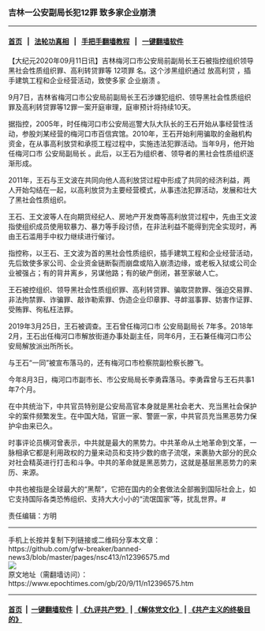 ### 吉林一公安副局长犯12罪 致多家企业崩溃
------------------------

#### [首页](https://github.com/gfw-breaker/banned-news3/blob/master/README.md) &nbsp;&nbsp;|&nbsp;&nbsp; [法轮功真相](https://github.com/begood0513/basic/blob/master/README.md)  &nbsp;&nbsp;|&nbsp;&nbsp; [手把手翻墙教程](https://github.com/gfw-breaker/guides/wiki)  &nbsp;&nbsp;|&nbsp;&nbsp; [一键翻墙软件](https://github.com/gfw-breaker/nogfw/blob/master/README.md)  



<div><p>
 【大纪元2020年09月11日讯】吉林梅河口市公安局前副局长王石被指控组织领导黑社会性质组织罪、高利转贷罪等
 <ok href="https://www.epochtimes.com/gb/tag/12%E9%A1%B9%E7%BD%AA.html">
  12项罪
 </ok>
 名。这个涉黑组织通过
 <ok href="https://www.epochtimes.com/gb/tag/%E6%94%BE%E9%AB%98%E5%88%A9%E8%B4%B7.html">
  放高利贷
 </ok>
 ，插手建筑工程和企业经营活动，致使多家
 <ok href="https://www.epochtimes.com/gb/tag/%E4%BC%81%E4%B8%9A%E5%B4%A9%E6%BA%83.html">
  企业崩溃
 </ok>
 。
</p>
<p>
 9月7日，吉林省梅河口市公安局前副局长王石涉嫌犯组织、领导黑社会性质组织罪及高利转贷罪等12罪一案开庭审理，庭审预计将持续10天。
</p>
<p>
 据指控，2005年，时任梅河口市公安局巡警大队大队长的王石开始从事经营性活动，参股刘某经营的梅河口市百信宾馆。2010年，王石开始利用骗取的金融机构资金，在从事高利放贷和承揽工程过程中，实施违法犯罪活动。当年9月，他开始任梅河口市
 <ok href="https://www.epochtimes.com/gb/tag/%E5%85%AC%E5%AE%89%E5%B1%80%E5%89%AF%E5%B1%80%E9%95%BF.html">
  公安局副局长
 </ok>
 。此后，以王石为组织者、领导者的黑社会性质组织逐渐形成。
</p>
<p>
 2011年，王石与王文波在共同向他人高利放贷过程中形成了共同的经济利益，两人开始勾结在一起，以高利放贷为主要经营模式，从事违法犯罪活动，发展和壮大了黑社会性质组织。
</p>
<p>
 王石、王文波等人在向期货经纪人、房地产开发商等高利放贷过程中，先由王文波指使组织成员使用软暴力、暴力等手段讨债，在非法利益不能得到完全实现时，再由王石滥用手中权力继续进行催讨。
</p>
<p>
 指控称，以王石、王文波为首的黑社会性质组织，插手建筑工程和企业经营活动，先后致使多家公司、企业资金链断裂而崩盘或陷入崩溃边缘，或老板入狱或公司企业被强占；有的背井离乡，另谋他路；有的破产倒闭，甚至家破人亡。
</p>
<p>
 王石被控组织、领导黑社会性质组织罪、高利转贷罪、骗取贷款罪、强迫交易罪、非法拘禁罪、诈骗罪、敲诈勒索罪、伪造企业印章罪、寻衅滋事罪、妨害作证罪、受贿罪、徇私枉法罪。
</p>
<p>
 2019年3月25日，王石被调查。王石曾任梅河口市
 <ok href="https://www.epochtimes.com/gb/tag/%E5%85%AC%E5%AE%89%E5%B1%80%E5%89%AF%E5%B1%80%E9%95%BF.html">
  公安局副局长
 </ok>
 7年多。2018年2月，王石出任梅河口市解放街道办事处副主任，同年6月，王石兼任梅河口市公安局解放派出所所长。
</p>
<p>
 与王石“一同”被宣布落马的，还有梅河口市检察院副检察长滕飞。
</p>
<p>
 今年8月3日，梅河口市副市长、市公安局局长李勇霖落马。李勇霖曾与王石共事1年7个月。
</p>
<p>
 在中共统治下，中共官员特别是公安局高官本身就是黑社会老大、充当黑社会保护伞的案件频繁发生。在中国大陆，官匪一家、警匪一家，中共官员充当黑恶势力保护伞由来已久。
</p>
<p>
 时事评论员横河曾表示，中共就是最大的黑势力。中共革命从土地革命到文革，一脉相承它都是利用政权的力量来动员和支持少数的痞子流氓，来裹胁大部分的民众对社会精英进行打击和斗争。中共的革命就是黑恶势力，这就是基层黑恶势力的来历、来源。
</p>
<p>
 中共也被指是全球最大的“黑帮”，它把在国内的全套做法全部搬到国际社会上，如它支持国际各类恐怖组织、支持大大小小的“流氓国家”等，扰乱世界。#
</p>
<p>
 责任编辑：方明
</p>
</div>
<hr/>
手机上长按并复制下列链接或二维码分享本文章：<br/>
https://github.com/gfw-breaker/banned-news3/blob/master/pages/nsc413/n12396575.md <br/>
<a href='https://github.com/gfw-breaker/banned-news3/blob/master/pages/nsc413/n12396575.md'><img src='https://github.com/gfw-breaker/banned-news3/blob/master/pages/nsc413/n12396575.md.png'/></a> <br/>
原文地址（需翻墙访问）：https://www.epochtimes.com/gb/20/9/11/n12396575.htm


------------------------
#### [首页](https://github.com/gfw-breaker/banned-news3/blob/master/README.md) &nbsp;|&nbsp; [一键翻墙软件](https://github.com/gfw-breaker/nogfw/blob/master/README.md) &nbsp;| [《九评共产党》](https://github.com/gfw-breaker/9ping.md/blob/master/README.md#九评之一评共产党是什么) | [《解体党文化》](https://github.com/gfw-breaker/jtdwh.md/blob/master/README.md) | [《共产主义的终极目的》](https://github.com/gfw-breaker/gczydzjmd.md/blob/master/README.md)


<img src='http://gfw-breaker.win/banned-news3/pages/nsc413/n12396575.md' width='0px' height='0px'/>
